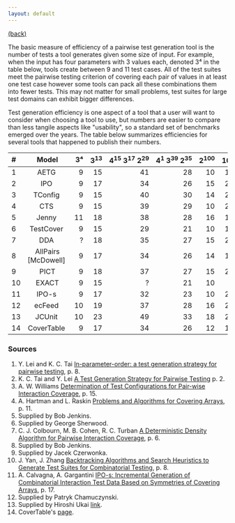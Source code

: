 ```yaml
---
layout: default
---
```


[(back)](./)

The basic measure of efficiency of a pairwise test generation tool is the number of tests a tool generates given some size of input. For example, when the input has four parameters with 3 values each, denoted 3⁴  in the table below, tools create between 9 and 11 test cases. All of the test suites meet the pairwise testing criterion of covering each pair of values in at least one test case however some tools can pack all these combinations them into fewer tests. This may not matter for small problems, test suites for large test domains can exhibit bigger differences.

Test generation efficiency is one aspect of a tool that a user will want to consider when choosing a tool to use, but numbers are easier to compare than less tangile aspects like "usability", so a standard set of benchmarks emerged over the years. The table below summarizes efficiencies for several tools that happened to publish their numbers.  

| # | Model | 3⁴ | 3<sup>13</sup> | 4<sup>15</sup> 3<sup>17</sup> 2<sup>29</sup> | 4<sup>1</sup> 3<sup>39</sup> 2<sup>35</sup> | 2<sup>100</sup> | 10<sup>20</sup> |
| :---- | :----: | ----: | ----: | ----: | ----: | ----: | ----: | 
| 1 | AETG  | 9 | 15 | 41 | 28 | 10 | 180 |
| 2 | IPO  | 9 | 17 | 34 | 26 | 15 | 212 |
| 3 | TConfig  | 9 | 15 | 40 | 30 | 14 | 231 |
| 4 | CTS  | 9 | 15 | 39 | 29 | 10 | 210 |
| 5 | Jenny  | 11 | 18 | 38 | 28 | 16 | 193 |
| 6 | TestCover  | 9 | 15 | 29 | 21 | 10 | 181 |
| 7 | DDA  | ? | 18 | 35 | 27 | 15 | 201 |
| 8 | AllPairs [McDowell]  | 9 | 17 | 34 | 26 | 14 | 197 |
| 9 | PICT | 9 | 18 | 37 | 27 | 15 | 210 |
| 10 | EXACT | 9 | 15 | ? | 21 | 10 | ? |
| 11 | IPO-s  | 9 | 17 | 32 | 23 | 10 | 220 |
| 12 | ecFeed  | 10 | 19 | 37 | 28 | 16 | 203 |
| 13 | JCUnit  | 10 | 23 | 49 | 33 | 18 | 245 |
| 14 | CoverTable  | 9 | 17 | 34 | 26 | 12 | 195 |

### Sources
1. Y. Lei and K. C. Tai [In-parameter-order: a test generation strategy for pairwise testing](http://www-cse.uta.edu/~ylei/paper/hase.pdf), p. 8.
2. K. C. Tai and Y. Lei [A Test Generation Strategy for Pairwise Testing](http://ranger.uta.edu/~ylei/paper/ipo-tse.pdf) p. 2.
3. A. W. Williams [Determination of Test Configurations for Pair-wise Interaction Coverage](http://www.site.uottawa.ca/~awilliam/papers/Testcom2000.pdf), p. 15.
4. A. Hartman and L. Raskin [Problems and Algorithms for Covering Arrays](http://www.haifa.il.ibm.com/projects/verification/mdt/papers/AlgorithmsForCoveringArraysPublication191203.pdf), p. 11.
5. Supplied by Bob Jenkins.
6. Supplied by George Sherwood.
7. C. J. Colbourn, M. B. Cohen, R. C. Turban [A Deterministic Density Algorithm for Pairwise Interaction Coverage](http://www.public.asu.edu/~rturban/dda.pdf), p. 6.
8. Supplied by Bob Jenkins.
9. Supplied by Jacek Czerwonka.
10. J. Yan, J. Zhang [Backtracking Algorithms and Search Heuristics to Generate Test Suites for Combinatorial Testing](http://doi.ieeecomputersociety.org/10.1109/COMPSAC.2006.33), p. 8.
11. A. Calvagna, A. Gargantini [IPO-s: Incremental Generation of Combinatorial Interaction Test Data Based on Symmetries of Covering Arrays](http://www2.computer.org/portal/web/csdl/doi/10.1109/ICSTW.2009.7), p. 17.
12. Supplied by Patryk Chamuczynski.
13. Supplied by Hiroshi Ukai [link](https://github.com/dakusui/jcunit/blob/0.8.x-develop/src/test/java/com/github/dakusui/jcunit8/experiments/StandardFactorSpaces.java).
14. CoverTable's [page](https://github.com/walkframe/covertable).
